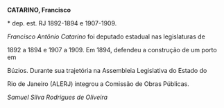 **CATARINO, Francisco**



\* dep. est. RJ 1892-1894 e 1907-1909.



*Francisco Antônio Catarino* foi deputado estadual nas legislaturas de

1892 a 1894 e 1907 a 1909. Em 1894, defendeu a construção de um porto em

Búzios. Durante sua trajetória na Assembleia Legislativa do Estado do

Rio de Janeiro (ALERJ) integrou a Comissão de Obras Públicas.



*Samuel Silva Rodrigues de Oliveira*



